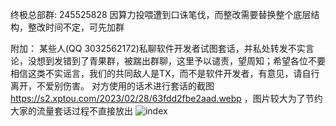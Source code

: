 终极总部群: 245525828 
因算力投喂遭到口诛笔伐，而整改需要替换整个底层结构，整改时间不定，可先加群

附加：
某些人(QQ 3032562172)私聊软件开发者试图套话，并私处转发不实言论，没想到发错到了青果群，被踹出群聊，这里予以谴责，望周知；希望各位不要相信这类不实谣言，我们的共同敌人是TX，而不是软件开发者，有意见，请自行离开，不爱别伤害。
对方使用的话术进行套话的截图 https://s2.xptou.com/2023/02/28/63fdd2fbe2aad.webp ，图片较大为了节约大家的流量套话过程不直接放出
![index](https://s2.xptou.com/2023/02/28/63fdd28785217.webp)
